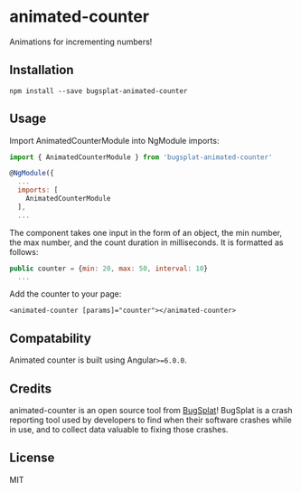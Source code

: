 # animated-counter

Animations for incrementing numbers!

## Installation

`npm install --save bugsplat-animated-counter`

## Usage
Import AnimatedCounterModule into NgModule imports:
```js
import { AnimatedCounterModule } from 'bugsplat-animated-counter'

@NgModule({
  ...
  imports: [
    AnimatedCounterModule
  ],
  ...
```
The component takes one input in the form of an object, the min number, the max number, and the count duration in milliseconds. It is formatted as follows:
```js
public counter = {min: 20, max: 50, interval: 10}
  ...
```
Add the counter to your page:
```
<animated-counter [params]="counter"></animated-counter>
```

## Compatability
Animated counter is built using Angular`>=6.0.0`.


## Credits

animated-counter is an open source tool from [BugSplat](https://www.bugsplat.com/)! BugSplat is a crash reporting tool used by developers to find when their software crashes while in use, and to collect data valuable to fixing those crashes.

## License

MIT

